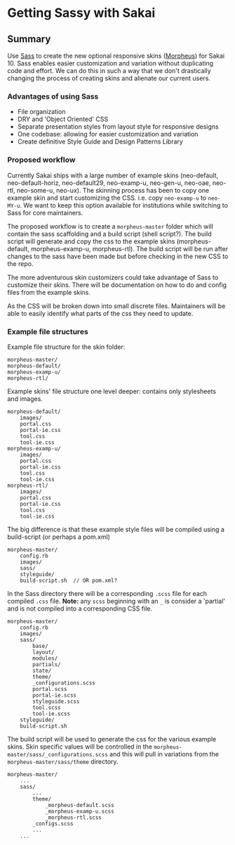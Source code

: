 # Getting Sassy with Sakai

## Summary 
Use [Sass](http://sass-lang.com "Semantically Awesome Style Sheets") to create the new optional responsive skins ([Morpheus](https://jira.sakaiproject.org/browse/SAK-25514 "Jira")) for Sakai 10. Sass enables easier customization and variation without duplicating code and effort. We can do this in such a way that we don't drastically changing the process of creating skins and alienate our current users. 
	
### Advantages of using Sass
* File organization
* DRY and 'Object Oriented' CSS
* Separate presentation styles from layout style for responsive designs
* One codebase: allowing for easier customization and variation
* Create definitive Style Guide and Design Patterns Library

### Proposed workflow
Currently Sakai ships with a large number of example skins (neo-default, neo-default-horiz, neo-default29, neo-examp-u, neo-gen-u, neo-oae, neo-rtl, neo-some-u, neo-ux). The skinning process has been to copy one example skin and start customizing the CSS. i.e. copy `neo-examp-u` to `neo-MY-u`. We want to keep this option available for institutions while switching to Sass for core maintainers.

The proposed workflow is to create a `morpheus-master` folder which will contain the sass scaffolding and a build script (shell script?). The build script will generate and copy the css to the example skins (morpheus-default, morpheus-examp-u, morpheus-rtl). The build script will be run after changes to the sass have been made but before checking in the new CSS to the repo.

The more adventurous skin customizers could take advantage of Sass to customize their skins. There will be documentation on how to do and config files from the example skins. 

As the CSS will be broken down into small discrete files. Maintainers will be able to easily identify what parts of the css they need to update. 

### Example file structures
Example file structure for the skin folder:   

```
morpheus-master/  
morpheus-default/
morpheus-examp-u/  
morpheus-rtl/  
```

Example skins' file structure one level deeper: contains only stylesheets and images.

```   
morpheus-default/     
	images/         
	portal.css      
	portal-ie.css        
	tool.css     
	tool-ie.css   
morpheus-examp-u/     
	images/    
	portal.css   
	portal-ie.css     
	tool.css   
	tool-ie.css  
morpheus-rtl/   
	images/    
	portal.css   
	portal-ie.css     
	tool.css   
	tool-ie.css  
```   

The big difference is that these example style files will be compiled using a build-script (or perhaps a pom.xml) 
 
```   
morpheus-master/
	config.rb         
	images/
	sass/
	styleguide/
	build-script.sh  // OR pom.xml?      
```   

In the Sass directory there will be a corresponding `.scss` file for each compiled `.css` file. __Note:__ any `scss` beginning with an `_` is consider a 'partial' and is not compiled into a corresponding CSS file. 

```   
morpheus-master/
	config.rb            
	images/
	sass/
		base/
		layout/
		modules/
		partials/
		state/
		theme/
		_configurations.scss
		portal.scss
		portal-ie.scss
		styleguide.scss
		tool.scss
		tool-ie.scss
	styleguide/
	build-script.sh       
```

The build script will be used to generate the css for the various example skins. Skin specific values will be controlled in the `morpheus-master/sass/_configurations.scss` and this will pull in variations from the `morpheus-master/sass/theme` directory.

```   
morpheus-master/
	...
	sass/
		...
		theme/
			_morpheus-default.scss
			_morpheus-examp-u.scss  
			_morpheus-rtl.scss	
		_configs.scss
		...  
	...       
```


  

